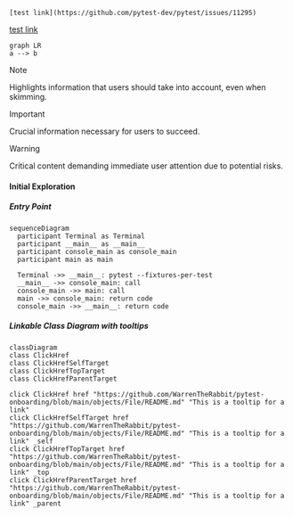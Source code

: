 `[test link](https://github.com/pytest-dev/pytest/issues/11295)`

[test link](https://github.com/pytest-dev/pytest/issues/11295)

```mermaid
graph LR
a --> b
```

> [!NOTE]
> Highlights information that users should take into account, even when skimming.

> [!IMPORTANT]
> Crucial information necessary for users to succeed.

> [!WARNING]
> Critical content demanding immediate user attention due to potential risks.

#### Initial Exploration

##### Entry Point
```mermaid
sequenceDiagram
  participant Terminal as Terminal
  participant __main__ as __main__
  participant console_main as console_main
  participant main as main

  Terminal ->> __main__: pytest --fixtures-per-test
  __main__ ->> console_main: call
  console_main ->> main: call
  main ->> console_main: return code
  console_main ->> __main__: return code
```

##### Linkable Class Diagram with tooltips

```mermaid
classDiagram
class ClickHref
class ClickHrefSelfTarget
class ClickHrefTopTarget
class ClickHrefParentTarget

click ClickHref href "https://github.com/WarrenTheRabbit/pytest-onboarding/blob/main/objects/File/README.md" "This is a tooltip for a link"
click ClickHrefSelfTarget href "https://github.com/WarrenTheRabbit/pytest-onboarding/blob/main/objects/File/README.md" "This is a tooltip for a link" _self
click ClickHrefTopTarget href "https://github.com/WarrenTheRabbit/pytest-onboarding/blob/main/objects/File/README.md" "This is a tooltip for a link" _top
click ClickHrefParentTarget href "https://github.com/WarrenTheRabbit/pytest-onboarding/blob/main/objects/File/README.md" "This is a tooltip for a link" _parent
```
